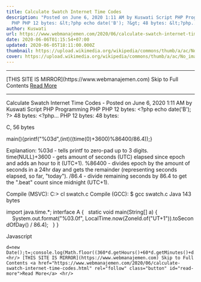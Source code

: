 ```yaml
---
title: Calculate Swatch Internet Time Codes
description: "Posted on June 6, 2020 1:11 AM by Kuswati Script PHP Programming
  PHP PHP 12 bytes: &lt;?php echo date('B'); ?&gt; 48 bytes: &lt;?php..."
author: Kuswati
url: https://www.webmanajemen.com/2020/06/calculate-swatch-internet-time-codes.html
date: 2020-06-06T01:15:54+07:00
updated: 2020-06-05T18:11:00.000Z
thumbnail: https://upload.wikimedia.org/wikipedia/commons/thumb/a/ac/No_image_available.svg/2048px-No_image_available.svg.png
cover: https://upload.wikimedia.org/wikipedia/commons/thumb/a/ac/No_image_available.svg/2048px-No_image_available.svg.png
---
```


<hr/> [THIS SITE IS MIRROR](https://www.webmanajemen.com) Skip to Full Contents <a href="https://www.webmanajemen.com/2020/06/calculate-swatch-internet-time-codes.html" rel="follow" class="button" id="read-more">Read More</a> <hr/> Calculate Swatch Internet Time Codes - Posted on June 6, 2020 1:11 AM by Kuswati Script PHP Programming PHP PHP 12 bytes: &lt;?php echo date('B'); ?&gt; 48 bytes: &lt;?php... PHP
12 bytes:
<?php echo date('B'); ?>
48 bytes:
<?php echo sprintf("%03d",((time()+3600)%86400)/86.4|0); ?>


  
C, 56 bytes

  
main(){printf("%03d",(int)((time(0)+3600)%86400/86.4));}
  
Explanation:
%03d - tells printf to zero-pad up to 3 digits.
time(NULL)+3600 - gets amount of seconds (UTC) elapsed since epoch and adds an hour to it (UTC+1).
%86400 - divides epoch by the amount of seconds in a 24hr day and gets the remainder (representing seconds elapsed, so far, "today").
/86.4 - divide remaining seconds by 86.4 to get the ".beat" count since midnight (UTC+1).

Compile (MSVC):
C:> cl swatch.c
Compile (GCC):
$ gcc swatch.c
Java 143 bytes

import java.time.*;
interface A {
  static void main(String[] a) {
    System.out.format("%03.0f", LocalTime.now(ZoneId.of("UT+1")).toSecondOfDay() / 86.4);
  }
}



  
Javascript
  
    d=new Date();t=;console.log(Math.floor((360*d.getHours()+60*d.getMinutes()+d.getSeconds())/86.4)); <hr/> [THIS SITE IS MIRROR](https://www.webmanajemen.com) Skip to Full Contents <a href="https://www.webmanajemen.com/2020/06/calculate-swatch-internet-time-codes.html" rel="follow" class="button" id="read-more">Read More</a> <hr/>